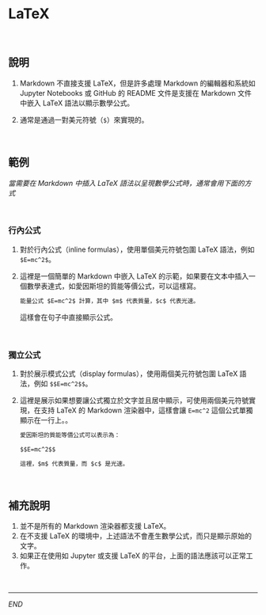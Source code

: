 # LaTeX

<br>

## 說明

1. Markdown 不直接支援 LaTeX，但是許多處理 Markdown 的編輯器和系統如 Jupyter Notebooks 或 GitHub 的 README 文件是支援在 Markdown 文件中嵌入 LaTeX 語法以顯示數學公式。

2. 通常是通過一對美元符號（`$`）來實現的。

<br>

## 範例

_當需要在 Markdown 中插入 LaTeX 語法以呈現數學公式時，通常會用下面的方式_

<br>

### 行內公式
   
1. 對於行內公式（inline formulas），使用單個美元符號包圍 LaTeX 語法，例如 `$E=mc^2$`。



2. 這裡是一個簡單的 Markdown 中嵌入 LaTeX 的示範，如果要在文本中插入一個數學表達式，如愛因斯坦的質能等價公式，可以這樣寫。
   
   ```markdown
   能量公式 $E=mc^2$ 計算，其中 $m$ 代表質量，$c$ 代表光速。
   ```

   這樣會在句子中直接顯示公式。

<br>

### 獨立公式

1. 對於展示模式公式（display formulas），使用兩個美元符號包圍 LaTeX 語法，例如 `$$E=mc^2$$`。

2. 這裡是展示如果想要讓公式獨立於文字並且居中顯示，可使用兩個美元符號實現，在支持 LaTeX 的 Markdown 渲染器中，這樣會讓 `E=mc^2` 這個公式單獨顯示在一行上。。

   ```markdown
   愛因斯坦的質能等價公式可以表示為：

   $$E=mc^2$$

   這裡，$m$ 代表質量，而 $c$ 是光速。
   ```

<br>

## 補充說明

1. 並不是所有的 Markdown 渲染器都支援 LaTeX。
2. 在不支援 LaTeX 的環境中，上述語法不會產生數學公式，而只是顯示原始的文字。
3. 如果正在使用如 Jupyter 或支援 LaTeX 的平台，上面的語法應該可以正常工作。


<br>

---

_END_